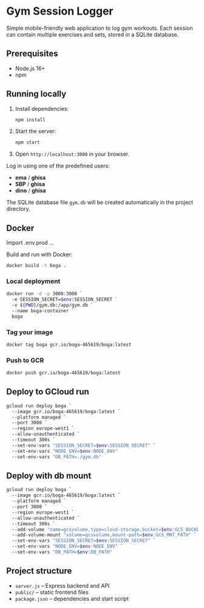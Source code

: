 # Gym Session Logger

Simple mobile-friendly web application to log gym workouts. Each session can contain multiple exercises and sets, stored in a SQLite database.

## Prerequisites
- Node.js 16+
- npm

## Running locally
1. Install dependencies:
   ```bash
   npm install
   ```
2. Start the server:
   ```bash
   npm start
   ```
3. Open `http://localhost:3000` in your browser.

Log in using one of the predefined users:
* **ema** / **ghisa**
* **SBP** / **ghisa**
* **dino** / **ghisa**

The SQLite database file `gym.db` will be created automatically in the project directory.

## Docker

Import .env.prod
...

Build and run with Docker:
```bash
docker build -t boga .
```
### Local deployment
```bash
docker run -d -p 3000:3000 `
  -e SESSION_SECRET=$env:SESSION_SECRET `
  -v ${PWD}/gym.db:/app/gym.db `
  --name boga-container `
  boga
```
### Tag your image
```bash
docker tag boga gcr.io/boga-465619/boga:latest
```
### Push to GCR
```bash
docker push gcr.io/boga-465619/boga:latest
```
## Deploy to GCloud run
```bash
gcloud run deploy boga `
  --image gcr.io/boga-465619/boga:latest `
  --platform managed `
  --port 3000 `
  --region europe-west1 `
  --allow-unauthenticated `
  --timeout 300s `
  --set-env-vars "SESSION_SECRET=$env:SESSION_SECRET" `
  --set-env-vars "NODE_ENV=$env:NODE_ENV"
  --set-env-vars "DB_PATH=./gym.db"
```
## Deploy with db mount
```bash
gcloud run deploy boga `
  --image gcr.io/boga-465619/boga:latest `
  --platform managed `
  --port 3000 `
  --region europe-west1 `
  --allow-unauthenticated `
  --timeout 300s `
  --add-volume "name=gcsvolume,type=cloud-storage,bucket=$env:GCS_BUCKET_NAME" `
  --add-volume-mount "volume=gcsvolume,mount-path=$env:GCS_MNT_PATH" `
  --set-env-vars "SESSION_SECRET=$env:SESSION_SECRET" `
  --set-env-vars "NODE_ENV=$env:NODE_ENV" `
  --set-env-vars "DB_PATH=$env:DB_PATH"
```


## Project structure
- `server.js` – Express backend and API
- `public/` – static frontend files
- `package.json` – dependencies and start script

